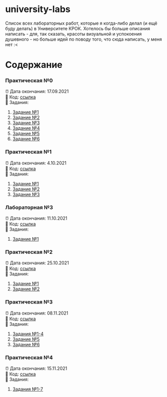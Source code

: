 # university-labs

Список всех лабораторных работ, которые я когда-либо делал (и ещё буду делать) в Университете КРОК. Хотелось бы больше описания написать - для, так сказать, красоты визуальной и успокоения душевного - но больше идей по поводу того, что сюда написать, у меня нет :<

# Содержание

### Практическая №0
⏰ Дата окончания: 17.09.2021  
🔗 Код: [ссылка](https://github.com/SniperFox213/university-labs/tree/master/practice_00)  
📜 Задания:  
1. [Задание №1](https://github.com/SniperFox213/university-labs/blob/master/practice_00/task1.py)
2. [Задание №2](https://github.com/SniperFox213/university-labs/blob/master/practice_00/task2.py)
3. [Задание №3](https://github.com/SniperFox213/university-labs/blob/master/practice_00/task3.py)
4. [Задание №4](https://github.com/SniperFox213/university-labs/blob/master/practice_00/task4.py)
5. [Задание №5](https://github.com/SniperFox213/university-labs/blob/master/practice_00/task5.py)
6. [Задание №6](https://github.com/SniperFox213/university-labs/blob/master/practice_00/task6.py)

### Практическая №1
⏰ Дата окончания: 4.10.2021  
🔗 Код: [ссылка](https://github.com/SniperFox213/university-labs/tree/master/practice_01)  
📜 Задания:  
1. [Задание №1](https://github.com/SniperFox213/university-labs/blob/master/practice_01/task1.py)
2. [Задание №2](https://github.com/SniperFox213/university-labs/blob/master/practice_01/task2.py)
3. [Задание №3](https://github.com/SniperFox213/university-labs/blob/master/practice_01/task3.py)

### Лабораторная №3
⏰ Дата окончания: 11.10.2021  
🔗 Код: [ссылка](https://github.com/SniperFox213/university-labs/tree/master/lab_03)  
📜 Задания:  
1. [Задание №1](https://github.com/SniperFox213/university-labs/blob/master/lab_03/main.py)

### Практическая №2
⏰ Дата окончания: 25.10.2021  
🔗 Код: [ссылка](https://github.com/SniperFox213/university-labs/tree/master/practice_02)  
📜 Задания:  
1. [Задание №1](https://github.com/SniperFox213/university-labs/blob/master/practice_02/task1.py)
2. [Задание №2](https://github.com/SniperFox213/university-labs/blob/master/practice_02/task2.py)

### Практическая №3
⏰ Дата окончания: 08.11.2021  
🔗 Код: [ссылка](https://github.com/SniperFox213/university-labs/tree/master/practice_03)  
📜 Задания:  
1. [Задания №1-4](https://github.com/SniperFox213/university-labs/blob/master/practice_03/tasks1-4.py)
2. [Задание №5](https://github.com/SniperFox213/university-labs/blob/master/practice_03/task5.py)
3. [Задание №6](https://github.com/SniperFox213/university-labs/blob/master/practice_03/task6.py)

### Практическая №4
⏰ Дата окончания: 15.11.2021  
🔗 Код: [ссылка](https://github.com/SniperFox213/university-labs/tree/master/practice_04)  
📜 Задания:  
1. [Задания №1-7](https://github.com/SniperFox213/university-labs/blob/master/practice_04/tasks1-7.py)
